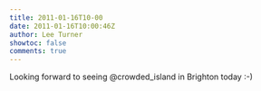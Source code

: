 ```yaml
---
title: 2011-01-16T10-00
date: 2011-01-16T10:00:46Z
author: Lee Turner
showtoc: false
comments: true
---
```


Looking forward to seeing @crowded_island in Brighton today :-)

